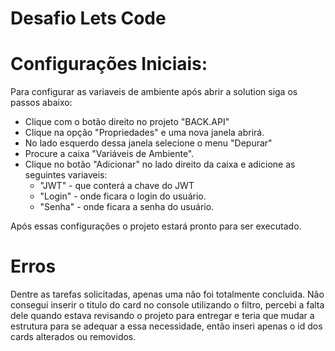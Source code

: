 # Desafio Lets Code

# Configurações Iniciais:

  Para configurar as variaveis de ambiente após abrir a solution siga os passos abaixo:
  - Clique com o botão direito no projeto "BACK.API"
  - Clique na opção "Propriedades" e uma nova janela abrirá.
  - No lado esquerdo dessa janela selecione o menu "Depurar"
  - Procure a caixa "Variáveis de Ambiente".
  - Clique no botão "Adicionar" no lado direito da caixa e adicione as seguintes variaveis:
    - "JWT" - que conterá a chave do JWT
    - "Login" - onde ficara o login do usuário.
    - "Senha" - onde ficara a senha do usuário.
  
 Após essas configurações o projeto estará pronto para ser executado.
 
 # Erros

Dentre as tarefas solicitadas, apenas uma não foi totalmente concluida.
Não consegui inserir o titulo do card no console utilizando o filtro, percebi a falta dele quando estava revisando o projeto para entregar e teria que mudar a estrutura para se adequar a essa necessidade, então inseri apenas o id dos cards alterados ou removidos.
